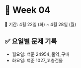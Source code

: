 ﻿# 📘 Week 04

<!-- 기간 시작 -->
📆 기간: 4월 22일 (화) ~ 4월 28일 (월)
<!-- 기간 끝 -->

<!-- 요일별 기록 시작 -->
## ✅ 요일별 문제 기록
- 월요일: 백준 24954_물약_구매
- 화요일: 백준 1027_고층건물
<!-- 요일별 기록 끝 -->